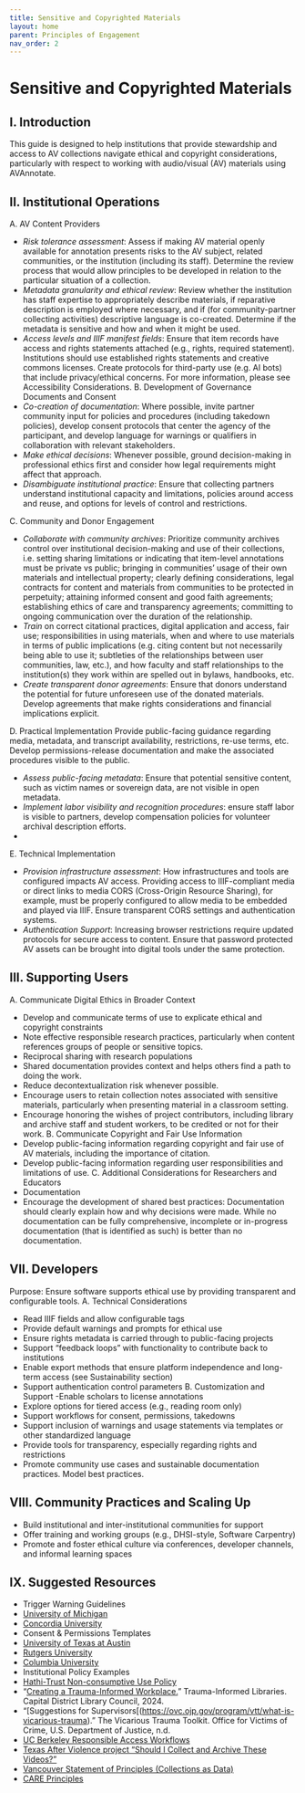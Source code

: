 ```yaml
---
title: Sensitive and Copyrighted Materials
layout: home
parent: Principles of Engagement
nav_order: 2
---
```

# Sensitive and Copyrighted Materials

## I. Introduction
This guide is designed to help institutions that provide stewardship and access to AV collections navigate ethical and copyright considerations, particularly with respect to working with audio/visual (AV) materials using AVAnnotate.

## II. Institutional Operations
A. AV Content Providers
- *Risk tolerance assessment*: Assess if making AV material openly available for annotation presents risks to the AV subject, related communities, or the institution (including its staff). Determine the review process that would allow principles to be developed in relation to the particular situation of a collection.
- *Metadata granularity and ethical review*: Review whether the institution has staff expertise to appropriately describe materials, if reparative description is employed where necessary, and if (for community-partner collecting activities) descriptive language is co-created. Determine if the metadata is sensitive and how and when it might be used. 
- *Access levels and IIIF manifest fields*: Ensure that item records have access and rights statements attached  (e.g., rights, required statement). Institutions should use established rights statements and creative commons licenses. Create protocols for third-party use (e.g. AI bots) that include privacy/ethical concerns. For more information, please see Accessibility Considerations.
B. Development of Governance Documents and Consent
- *Co-creation of documentation*: Where possible, invite partner community input for policies and procedures (including takedown policies), develop consent protocols that center the agency of the participant, and develop language for warnings or qualifiers in collaboration with relevant stakeholders. 
- *Make ethical decisions*: Whenever possible, ground decision-making in professional ethics first and consider how legal requirements might affect that approach.
- *Disambiguate institutional practice*: Ensure that collecting partners understand institutional capacity and limitations, policies around access and reuse, and options for levels of control and restrictions.

C. Community and Donor Engagement
- *Collaborate with community archives*: Prioritize community archives control over institutional decision-making and use of their collections, i.e. setting sharing limitations or indicating that item-level annotations must be private vs public; bringing in communities’ usage of their own materials and intellectual property; clearly defining considerations, legal contracts for content and materials from communities to be protected in perpetuity; attaining informed consent and good faith agreements; establishing ethics of care and transparency agreements; committing to ongoing communication over the duration of the relationship.
- *Train* on correct citational practices, digital application and access, fair use; responsibilities in using materials, when and where to use materials in terms of public implications (e.g. citing content but not necessarily being able to use it; subtleties of the relationships between user communities, law, etc.), and how faculty and staff relationships to the institution(s) they work within are spelled out in bylaws, handbooks, etc.
- *Create transparent donor agreements*: Ensure that donors understand the potential for future unforeseen use of the donated materials. Develop agreements that make rights considerations and financial implications explicit.

D. Practical Implementation
Provide public-facing guidance regarding media, metadata, and transcript availability, restrictions, re-use terms, etc. 
Develop permissions-release documentation and make the associated procedures visible to the public.

- *Assess public-facing metadata*: Ensure that potential sensitive content, such as victim names or sovereign data, are not visible in open metadata.
- *Implement labor visibility and recognition procedures*: ensure staff labor is visible to partners, develop compensation policies for volunteer archival description efforts.
- 
E. Technical Implementation

- *Provision infrastructure assessment*: How infrastructures and tools are configured impacts AV access. Providing access to IIIF-compliant media or direct links to media CORS (Cross-Origin Resource Sharing), for example, must be properly configured to allow media to be embedded and played via IIIF. Ensure transparent CORS settings and authentication systems.
- *Authentication Support*: Increasing browser restrictions require updated protocols for secure access to content. Ensure that password protected AV assets can be brought into digital tools under the same protection.

## III. Supporting Users 
A. Communicate Digital Ethics in Broader Context
- Develop and communicate terms of use to explicate ethical and copyright constraints
- Note effective responsible research practices, particularly when content references groups of people or sensitive topics.
 - Reciprocal sharing with research populations
 - Shared documentation provides context and helps others find a path to doing the work. 
 - Reduce decontextualization risk whenever possible. 
- Encourage users to retain collection notes associated with sensitive materials, particularly when presenting material in a classroom setting.
- Encourage honoring the wishes of project contributors, including library and archive staff and student workers, to be credited or not for their work.
B. Communicate Copyright and Fair Use Information
- Develop public-facing information regarding copyright and fair use of AV materials, including the importance of citation.
- Develop public-facing information regarding user responsibilities and limitations of use.
C. Additional Considerations for Researchers and Educators
- Documentation
 - Encourage the development of shared best practices: Documentation should clearly explain how and why decisions were made. While no documentation can be fully comprehensive, incomplete or in-progress documentation (that is identified as such) is better than no documentation.

## VII. Developers
Purpose: Ensure software supports ethical use by providing transparent and configurable tools.
A. Technical Considerations
- Read IIIF fields and allow configurable tags
- Provide default warnings and prompts for ethical use
- Ensure rights metadata is carried through to public-facing projects
- Support “feedback loops” with functionality to contribute back to institutions
- Enable export methods that ensure platform independence and long-term access (see Sustainability section)
- Support authentication control parameters
B. Customization and Support
-Enable scholars to license annotations
- Explore options for tiered access (e.g., reading room only)
- Support workflows for consent, permissions, takedowns
- Support inclusion of warnings and usage statements via templates or other standardized language
- Provide tools for transparency, especially regarding rights and restrictions
- Promote community use cases and sustainable documentation practices. Model best practices. 

## VIII. Community Practices and Scaling Up
- Build institutional and inter-institutional communities for support
- Offer training and working groups (e.g., DHSI-style, Software Carpentry)
- Promote and foster ethical culture via conferences, developer channels, and informal learning spaces

## IX. Suggested Resources
- Trigger Warning Guidelines
 - [University of Michigan](https://sites.lsa.umich.edu/equitable-teaching/wp-content/uploads/sites/853/2020/09/An-Introduction-to-Content-Warnings-and-Trigger-Warnings-PDF.pdf)
 - [Concordia University](https://opentextbooks.concordia.ca/teachingresource/chapter/trigger-warnings/)
- Consent & Permissions Templates
 - [University of Texas at Austin](https://guides.lib.utexas.edu/copyright/permission)
 - [Rutgers University](https://www.libraries.rutgers.edu/research-support/copyright-guidance/copyright-basics/permissions-template)
 - [Columbia University](https://library.columbia.edu/research-teaching/copyright/permissions.html)
- Institutional Policy Examples
 - [Hathi-Trust Non-consumptive Use Policy](https://www.hathitrust.org/the-collection/terms-conditions/non-consumptive-use-policy/)
 - “[Creating a Trauma-Informed Workplace.](https://cdlc.org/c.php?g=1096156&p=7993889)” Trauma-Informed Libraries. Capital District Library Council, 2024.
- “[Suggestions for Supervisors[(https://ovc.ojp.gov/program/vtt/what-is-vicarious-trauma).” The Vicarious Trauma Toolkit. Office for Victims of Crime, U.S. Department of Justice, n.d.
- [UC Berkeley Responsible Access Workflows](https://docs.google.com/presentation/d/1V66PGpIq9xqXxdvngpD3rkAMoIw2hIyVVDS4Iv4VFOM/edit#slide=id.g7ffa9d7047_0_2)
- [Texas After Violence project “Should I Collect and Archive These Videos?”](https://texasafterviolence.org/wp-content/uploads/2024/05/ShouldICollectArchiveVideos_DecisionTree_USA_V2.pdf)
- [Vancouver Statement of Principles (Collections as Data)](https://zenodo.org/records/8342171)
- [CARE Principles](https://www.gida-global.org/care)






